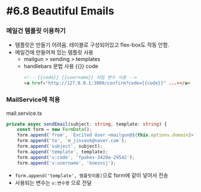 # #6.8 Beautiful Emails

### 메일건 템플릿 이용하기

- 템플릿은 만들기 어려움. 테이블로 구성되어있고 flex-box도 작동 안함.
- 메일건에 만들어져 있는 템플릿 사용
  - mailgun > sending > templates
  - handlebars 문법 사용 {{}} code
    ```html
    <!-- {{code}} {{username}} 처럼 변수 사용 -->
    <a href="http://127.0.0.1:3000/confirm?code={{code}}" ...></a>
    ```

### MailService에 적용

mail.service.ts

```ts
private async sendEmail(subject: string, template: string) {
    const form = new FormData();
    form.append('from', `Excited User <mailgun@${this.options.domain}>`);
    form.append('to', `m_jinseok@naver.com`);
    form.append('subject', subject);
    form.append('template', template);
    form.append('v:code', 'fpokes-3420a-29542');
    form.append('v:username', 'koesnij');
```

- `form.append('template', 템플릿이름)`으로 form에 같이 넣어서 전송
- 사용되는 변수는 `v:변수명` 으로 전달
